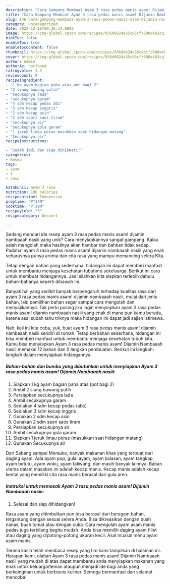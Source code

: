 ```yaml
---
description: "Cara Gampang Membuat Ayam 3 rasa pedas manis asam! Dijamin Nambaaah nasiii yang Mantap"
title: "Cara Gampang Membuat Ayam 3 rasa pedas manis asam! Dijamin Nambaaah nasiii yang Mantap"
slug: 146-cara-gampang-membuat-ayam-3-rasa-pedas-manis-asam-dijamin-nambaaah-nasiii-yang-mantap
category: Uncategorized
date: 2022-12-16T00:26:34.689Z
image: https://img-global.cpcdn.com/recipes/936d0824a35c86cf/680x482cq70/ayam-3-rasa-pedas-manis-asam-dijamin-nambaaah-nasiii-foto-resep-utama.jpg
hideToc: false
enableToc: true
enableTocContent: false
thumbnail: https://img-global.cpcdn.com/recipes/936d0824a35c86cf/680x482cq70/ayam-3-rasa-pedas-manis-asam-dijamin-nambaaah-nasiii-foto-resep-utama.jpg
cover: https://img-global.cpcdn.com/recipes/936d0824a35c86cf/680x482cq70/ayam-3-rasa-pedas-manis-asam-dijamin-nambaaah-nasiii-foto-resep-utama.jpg
author: Admin
authorAv: notfound
ratingvalue: 3.3
reviewcount: 9
recipeingredient:
- "1 kg ayam bagian paha atas pot bagi 2"
- "2 siung bawang putih"
- "secukupnya lada"
- "secukupnya garam"
- "4 sdm kecap pedas abc"
- "3 sdm kecap inggris"
- "2 sdm kecap asin"
- "2 sdm saori saos tiram"
- "secukupnya air"
- "secukupnya gula garam"
- "1 jeruk limau peras masukkan saat hidangan matang"
- "Secukupnya air"
recipeinstructions:

- "Sudah jadi dan siap dinikmati!"
categories:
- Resep
tags:
- ayam
- 3
- rasa

katakunci: ayam 3 rasa 
nutrition: 196 calories
recipecuisine: Indonesian
preptime: "PT14M"
cooktime: "PT39M"
recipeyield: "3"
recipecategory: Dessert

---
```





Sedang mencari ide resep ayam 3 rasa pedas manis asam! dijamin nambaaah nasiii yang unik? Cara menyiapkannya sangat gampang. Kalau salah mengolah maka hasilnya akan hambar dan bahkan tidak sedap. Padahal ayam 3 rasa pedas manis asam! dijamin nambaaah nasiii yang enak seharusnya punya aroma dan cita rasa yang mampu memancing selera Kita.





Tetap dengan bahan yang sederhana, hidangan ini dapat memberi manfaat untuk membantu menjaga kesehatan tubuhmu sekeluarga. Berikut ini cara untuk membuat hidangannya. Jadi silahkan kita siapkan terlebih dahulu bahan-bahanya seperti dibawah ini.

Banyak hal yang sedikit banyak berpengaruh terhadap kualitas rasa dari ayam 3 rasa pedas manis asam! dijamin nambaaah nasiii, mulai dari jenis bahan, lalu pemilihan bahan segar sampai cara mengolah dan menyajikannya. Tak perlu pusing jika ingin menyiapkan ayam 3 rasa pedas manis asam! dijamin nambaaah nasiii yang enak di mana pun kamu berada, karena asal sudah tahu triknya maka hidangan ini dapat jadi sajian istimewa.






Nah, kali ini kita coba, yuk, buat ayam 3 rasa pedas manis asam! dijamin nambaaah nasiii sendiri di rumah. Tetap berbahan sederhana, hidangan ini bisa memberi manfaat untuk membantu menjaga kesehatan tubuh kita. Kamu bisa menyiapkan Ayam 3 rasa pedas manis asam! Dijamin Nambaaah nasiii memakai 12 bahan dan 0 langkah pembuatan. Berikut ini langkah-langkah dalam menyiapkan hidangannya.

<!--inarticleads1-->

##### Bahan-bahan dan bumbu yang dibutuhkan untuk menyiapkan Ayam 3 rasa pedas manis asam! Dijamin Nambaaah nasiii:

1. Siapkan 1 kg ayam bagian paha atas (pot bagi 2)
1. Ambil 2 siung bawang putih
1. Persiapkan secukupnya lada
1. Ambil secukupnya garam
1. Sediakan 4 sdm kecap pedas (abc)
1. Sediakan 3 sdm kecap inggris
1. Gunakan 2 sdm kecap asin
1. Gunakan 2 sdm saori saos tiram
1. Persiapkan secukupnya air
1. Ambil secukupnya gula garam
1. Siapkan 1 jeruk limau peras (masukkan saat hidangan matang)
1. Gunakan Secukupnya air


Dari Sabang sampai Merauke, banyak makanan khas yang terbuat dari daging ayam. Ada ayam pop, gulai ayam, ayam kalasan, ayam tangkap, ayam betutu, ayam woku, ayam taliwang, dan masih banyak lainnya. Bahan utama dalam masakan ini adalah kecap manis. Kecap manis adalah kecap kental yang memiliki cita rasa manis berasal dari gula aren. 

<!--inarticleads2-->

##### Instruksi untuk memasak Ayam 3 rasa pedas manis asam! Dijamin Nambaaah nasiii:


1. Selesai dan siap dihidangkan!

Rasa asam yang ditimbulkan pun bisa berasal dari beragam bahan, tergantung dengan sesuai selera Anda. Bisa dikreasikan dengan buah nanas, buah tomat atau dengan cuka. Cara mengolah ayam asam manis pedas juga terbilang begitu mudah. Anda bisa memilih daging ayam fillet atau daging yang dipotong-potong ukuran kecil. Asal muasal menu ayam asam manis. 

Terima kasih telah membaca resep yang tim kami tampilkan di halaman ini. Harapan kami, olahan Ayam 3 rasa pedas manis asam! Dijamin Nambaaah nasiii yang mudah di atas dapat membantu anda menyiapkan makanan yang enak untuk keluarga/teman ataupun menjadi ide bagi anda yang berkeinginan untuk berbisnis kuliner. Semoga bermanfaat dan selamat mencoba!
